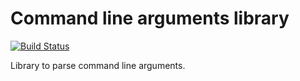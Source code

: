 # Command line arguments library

[![Build Status](https://travis-ci.org/tuzzeg/args.jl.svg)](https://travis-ci.org/tuzzeg/args.jl)

Library to parse command line arguments.

